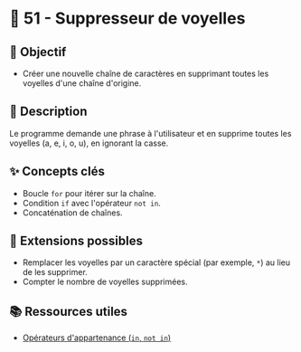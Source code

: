 # 🤫 51 - Suppresseur de voyelles

## 🎯 Objectif

- Créer une nouvelle chaîne de caractères en supprimant toutes les voyelles d'une chaîne d'origine.

## 📝 Description

Le programme demande une phrase à l'utilisateur et en supprime toutes les voyelles (a, e, i, o, u), en ignorant la casse.

## ✨ Concepts clés

- Boucle `for` pour itérer sur la chaîne.
- Condition `if` avec l'opérateur `not in`.
- Concaténation de chaînes.

## 🚀 Extensions possibles

- Remplacer les voyelles par un caractère spécial (par exemple, `*`) au lieu de les supprimer.
- Compter le nombre de voyelles supprimées.

## 📚 Ressources utiles

- [Opérateurs d'appartenance (`in`, `not in`)](https://www.tutorialspoint.com/python/membership_operators_example.htm)
